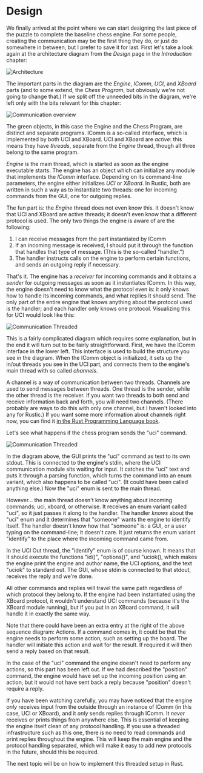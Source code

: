 # Design

We finally arrived at the point where we can start designing the last piece
of the puzzle to complete the baseline chess engine. For some people,
creating the communication may be the first thing they do, or just do
somewhere in between, but I prefer to save it for last. First let's take a
look again at the architecture diagram from the _Design_ page in the
_Introduction_ chapter:

![Architecture](../diagrams/architecture.svg)

The important parts in the diagram are the _Engine_, _IComm_, _UCI_, and _XBoard_
parts (and to some extend, the _Chess Program_, but obviously we're not going
to change that.) If we split off the unneeded bits in the diagram, we're
left only with the bits relevant for this chapter:

![Communication overview](../diagrams/comm.svg)

The green objects, in this case the Engine and the Chess Program, are
distinct and separate programs. IComm is a so-called interface, which is
implemented by both UCI and XBoard. UCI and XBoard are _active_: this means
they have _threads_, separate from the _Engine_ thread, though all three
belong to the same program.

_Engine_ is the main thread, which is started as soon as the engine
executable starts. The engine has an object which can initialize any module
that implements the _IComm_ interface. Depending on its command-line
parameters, the engine either initializes _UCI_ or _XBoard_. In Rustic,
both are written in such a way as to instantiate two threads: one for
incoming commands from the GUI, one for outgoing replies.

The fun part is: the _Engine_ thread does not even know this. It doesn't
know that UCI and XBoard are active threads; it doesn't even know that a
different protocol is used. The only two things the engine is aware of are
the following:

1. I can receive messages from the part instantiated by IComm
2. If an incoming message is received, I should put it through the function
   that handles that type of message. (This is the so-called "handler.")
3. The handler instructs calls on the engine to perform certain functions,
   and sends an outgoing reply if necessary.

That's it. The engine has a _receiver_ for incoming commands and it obtains
a _sender_ for outgoing messages as soon as it instantiates IComm. In this
way, the engine doesn't need to know what the protocol even is: it only
knows how to handle its incoming commands, and what replies it should send.
The only part of the entire engine that knows anything about the protocol
used is the handler; and each handler only knows one protocol. Visualizing
this for UCI would look like this:

![Communication Threaded](../diagrams/comm_threads.svg)

This is a fairly complicated diagram which requires some explanation, but
in the end it will turn out to be fairly straightforward. First, we have
the IComm interface in the lower left. This interface is used to build the
structure you see in the diagram. When the IComm object is initialized, it
sets up the in/out threads you see in the UCI part, and connects them to
the engine's main thread with so called _channels_.

A channel is a way of communication between two threads. Channels are used
to send messages between threads. One thread is the sender, while the other
thread is the receiver. If you want two threads to both send and receive
information back and forth, you will need two channels. (There probably are
ways to do this with only one channel, but I haven't looked into any for
Rustic.) If you want some more information about channels right now, you
can find it [in the Rust Programming Language
book](https://doc.rust-lang.org/book/ch16-02-message-passing.html).

Let's see what happens if the chess program sends the "uci" command.

![Communication Threaded](../diagrams/comm_sequence.svg)

In the diagram above, the GUI prints the "uci" command as text to its own
stdout. This is connected to the engine's stdin, where the UCI
communication module sits waiting for input. It catches the "uci" text and
puts it through a parsing function, which turns the command into an enum
variant, which also happens to be called "uci". (It could have been called
anything else.) Now the "uci" enum is sent to the main thread.

However... the main thread doesn't know anything about incoming commands;
uci, xboard, or otherwise. It receives an enum variant called "uci", so it
just passes it along to the handler. The handler _knows_ about the "uci"
enum and it determines that "someone" wants the engine to identify itself.
The handler doesn't know how that "someone" is: a GUI, or a user typing on
the command-line; it doesn't care. It just returns the enum variant
"identify" to the place where the incoming command came from.

In the UCI Out thread, the "identify" enum is of course known. It means
that it should execute the functions "id()", "options()", and "uciok(),
which makes the engine print the engine and author name, the UCI options,
and the text "uciok" to standard out. The GUI, whose stdin is connected to
that stdout, receives the reply and we're done.

All other commands and replies will travel the same path regardless of
which protocol they belong to. If the engine had been instantiated using
the XBoard protocol, it wouldn't understand UCI commands (because it's the
XBoard module running), but if you put in an XBoard command, it will handle
it in exactly the same way.

Note that there could have been an extra entry at the right of the above
sequence diagram: Actions. If a command comes in, it could be that the
engine needs to perform some action, such as setting up the board. The
handler will initiate this action and wait for the result. If required it
will then send a reply based on that result.

In the case of the "uci" command the engine doesn't need to perform any
actions, so this part has been left out. If we had described the "position"
command, the engine would have set up the incoming position using an
action, but it would not have sent back a reply because "position" doesn't
require a reply.

If you have been watching carefully, you may have noticed that the engine
_only_ receives input from the outside through an instance of IComm (in
this case, UCI or XBoard), and it _only_ sends replies through IComm. It
_never_ receives or prints things from anywhere else. This is essential of
keeping the engine itself clean of any protocol handling. If you use a
threaded infrastructure such as this one, there is no need to read commands
and print replies throughout the engine. This will keep the main engine and
the protocol handling separated, which will make it easy to add new
protocols in the future, should this be required.

The next topic will be on how to implement this threaded setup in Rust.
